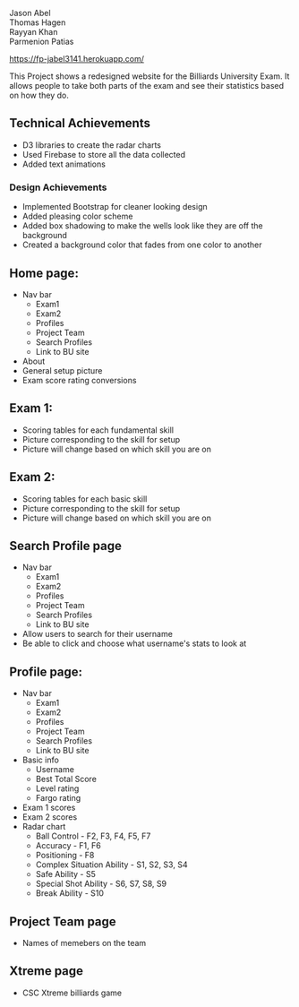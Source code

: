 Jason Abel  
Thomas Hagen  
Rayyan Khan  
Parmenion Patias  

https://fp-jabel3141.herokuapp.com/

This Project shows a redesigned website for the Billiards University Exam. It allows people to take both parts of the exam and see their statistics based on how they do.


## Technical Achievements
- D3 libraries to create the radar charts
- Used Firebase to store all the data collected
- Added text animations


### Design Achievements
- Implemented Bootstrap for cleaner looking design
- Added pleasing color scheme
- Added box shadowing to make the wells look like they are off the background
- Created a background color that fades from one color to another


## Home page:
- Nav bar
	* Exam1
	* Exam2
	* Profiles
	* Project Team
	* Search Profiles
	* Link to BU site
- About
- General setup picture
- Exam score rating conversions


## Exam 1:
- Scoring tables for each fundamental skill
- Picture corresponding to the skill for setup
- Picture will change based on which skill you are on


## Exam 2:
- Scoring tables for each basic skill
- Picture corresponding to the skill for setup
- Picture will change based on which skill you are on


## Search Profile page
- Nav bar
	* Exam1
	* Exam2
	* Profiles
	* Project Team
	* Search Profiles
	* Link to BU site
- Allow users to search for their username
- Be able to click and choose what username's stats to look at

## Profile page:
- Nav bar
	* Exam1
	* Exam2
	* Profiles
	* Project Team
	* Search Profiles
	* Link to BU site
- Basic info
	* Username
	* Best Total Score
	* Level rating
	* Fargo rating
- Exam 1 scores
- Exam 2 scores
- Radar chart
	* Ball Control - F2, F3, F4, F5, F7
	* Accuracy - F1, F6
	* Positioning - F8
	* Complex Situation Ability - S1, S2, S3, S4
	* Safe Ability - S5
	* Special Shot Ability - S6, S7, S8, S9
	* Break Ability - S10				

## Project Team page
- Names of memebers on the team


## Xtreme page
- CSC Xtreme billiards game